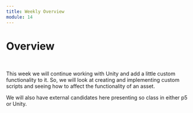 ```yaml
---
title: Weekly Overview
module: 14
---
```


# Overview


<br />

<!--<iframe width="560" height="315" src="https://www.youtube.com/embed/7MeuHO_Zz44" frameborder="0" allow="accelerometer; autoplay; encrypted-media; gyroscope; picture-in-picture" allowfullscreen></iframe>-->

This week we will continue working with Unity and add a little custom functionality to it.  So, we will look at creating and implementing custom scripts and seeing how to affect the functionality of an asset.

We will also have external candidates here presenting so class in either p5 or Unity.
